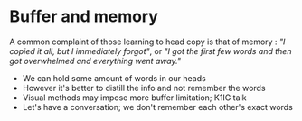 # Buffer and memory

A common complaint of those learning to head copy is that of memory : _"I copied it all, but I immediately forgot"_, or _"I got the first few words and then got overwhelmed and everything went away."_

- We can hold some amount of words in our heads
- However it's better to distill the info and not remember the words
- Visual methods may impose more buffer limitation; K1IG talk
- Let's have a conversation; we don't remember each other's exact words
